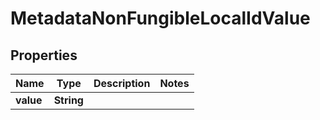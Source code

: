 

# MetadataNonFungibleLocalIdValue


## Properties

| Name | Type | Description | Notes |
|------------ | ------------- | ------------- | -------------|
|**value** | **String** |  |  |



